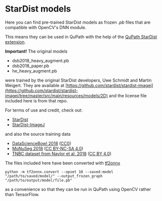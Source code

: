 # StarDist models

Here you can find pre-trained StarDist models as frozen *.pb* files that are compatible with OpenCV's DNN module.

This means they can be used in QuPath with the help of the [QuPath StarDist extension](https://github.com/qupath/qupath-extension-stardist).

**Important!** The original models 
* dsb2018_heavy_augment.pb
* dsb2018_paper.pb
* he_heavy_augment.pb

were trained by the original StarDist developers, Uwe Schmidt and Martin Weigert. 
They are available at [https://github.com/stardist/stardist-imagej](https://github.com/stardist/stardist-imagej/tree/master/src/main/resources/models/2D) and the license file included here is from that repo.

For terms of use and credit, check out:

* [StarDist](https://github.com/stardist/stardist#pretrained-models-for-2d)
* [StarDist-ImageJ](https://github.com/stardist/stardist-imagej)

and also the source training data

* [DataScienceBowl 2018](https://bbbc.broadinstitute.org/BBBC038) ([CC0](https://creativecommons.org/publicdomain/zero/1.0/))
* [MoNuSeg 2018](https://monuseg.grand-challenge.org/Data/) ([CC BY-NC-SA 4.0](https://creativecommons.org/licenses/by-nc-sa/4.0/legalcode))
* [TNBC dataset from Naylor et al. 2018](https://doi.org/10.5281/zenodo.1174342) ([CC BY 4.0](https://creativecommons.org/licenses/by/4.0/legalcode))

The files included here have been converted with [tf2onnx](https://github.com/onnx/tensorflow-onnx)
```
python -m tf2onnx.convert --opset 10 --saved-model "/path/to/saved/model/" --output_frozen_graph "/path/to/output/model/file.pb"
```
as a convenience so that they can be run in QuPath using OpenCV rather than TensorFlow.
